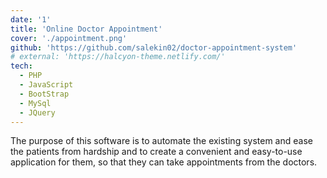 ```yaml
---
date: '1'
title: 'Online Doctor Appointment'
cover: './appointment.png'
github: 'https://github.com/salekin02/doctor-appointment-system'
# external: 'https://halcyon-theme.netlify.com/'
tech:
  - PHP
  - JavaScript
  - BootStrap
  - MySql
  - JQuery
---
```


The purpose of this software is to automate the existing system and ease the patients from hardship and to create a convenient and easy-to-use application for them, so that they can take appointments from the doctors.
